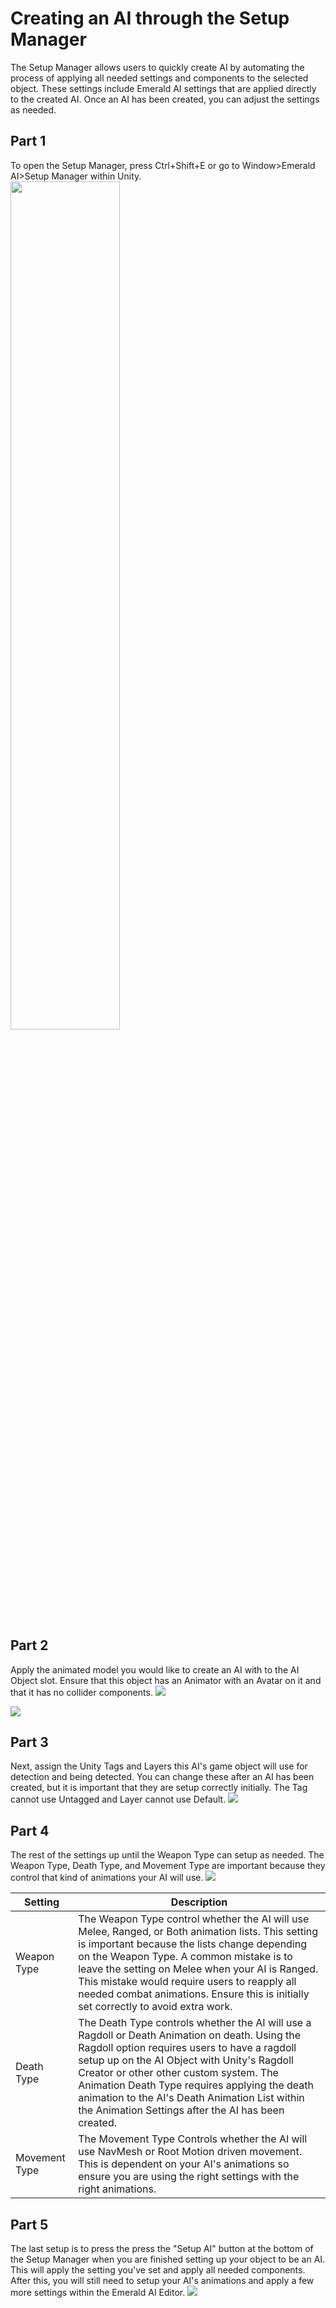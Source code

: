 # Creating an AI through the Setup Manager
The Setup Manager allows users to quickly create AI by automating the process of applying all needed settings and components to the selected object. These settings include Emerald AI settings that are applied directly to the created AI. Once an AI has been created, you can adjust the settings as needed.

## Part 1
To open the Setup Manager, press Ctrl+Shift+E or go to Window>Emerald AI>Setup Manager within Unity.
<img src="https://i.imgur.com/Ht94ZmR.png" width="59%">

## Part 2
Apply the animated model you would like to create an AI with to the AI Object slot. Ensure that this object has an Animator with an Avatar on it and that it has no collider components.
![](https://i.imgur.com/G0KbGyX.png)

![](https://i.imgur.com/fiZjrIq.png)

## Part 3
Next, assign the Unity Tags and Layers this AI's game object will use for detection and being detected. You can change these after an AI has been created, but it is important that they are setup correctly initially. The Tag cannot use Untagged and Layer cannot use Default.
![](https://i.imgur.com/mklSVUI.png)

## Part 4
The rest of the settings up until the Weapon Type can setup as needed. The Weapon Type, Death Type, and Movement Type are important because they control that kind of animations your AI will use.
![](https://i.imgur.com/RILBPKN.png)

| Setting  | Description |
| ------------- | ------------- |
| Weapon Type  | The Weapon Type control whether the AI will use Melee, Ranged, or Both animation lists. This setting is important because the lists change depending on the Weapon Type. A common mistake is to leave the setting on Melee when your AI is Ranged. This mistake would require users to reapply all needed combat animations. Ensure this is initially set correctly to avoid extra work. |
| Death Type  | The Death Type controls whether the AI will use a Ragdoll or Death Animation on death. Using the Ragdoll option requires users to have a ragdoll setup up on the AI Object with Unity's Ragdoll Creator or other other custom system. The Animation Death Type requires applying the death animation to the AI's Death Animation List within the Animation Settings after the AI has been created. |
| Movement Type  | The Movement Type Controls whether the AI will use NavMesh or Root Motion driven movement. This is dependent on your AI's animations so ensure you are using the right settings with the right animations. |

## Part 5
The last setup is to press the press the "Setup AI" button at the bottom of the Setup Manager when you are finished setting up your object to be an AI. This will apply the setting you've set and apply all needed components. After this, you will still need to setup your AI's animations and apply a few more settings within the Emerald AI Editor.
![](https://i.imgur.com/s5zFOQJ.png)